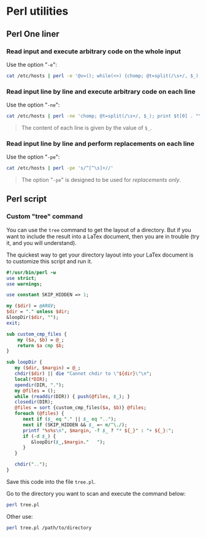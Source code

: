 # Perl utilities

## Perl One liner

### Read input and execute arbitrary code on the whole input

Use the option "`-e`":

```bash
cat /etc/hosts | perl -e '@v=(); while(<>) {chomp; @t=split(/\s+/, $_); push @v, $t[0]} print join(", ", @v)'
```

### Read input line by line and execute arbitrary code on each line

Use the option "`-ne`":

```bash
cat /etc/hosts | perl -ne 'chomp; @t=split(/\s+/, $_); print $t[0] . "\n"'
```

> The content of each line is given by the value of `$_`.

### Read input line by line and perform replacements on each line

Use the option "`-pe`":

```bash
cat /etc/hosts | perl -pe 's/^[^\s]+//'
```

> The option "`-pe`" is designed to be used for _replacements only_.

## Perl script

### Custom "tree" command

You can use the `tree` command to get the layout of a directory.
But if you want to include the result into a LaTex document, then you are in trouble (try it, and you will understand).

The quickest way to get your directory layout into your LaTex document is to customize this script and run it.


```perl
#!/usr/bin/perl -w
use strict;
use warnings;

use constant SKIP_HIDDEN => 1;

my ($dir) = @ARGV;
$dir = "." unless $dir;
&loopDir($dir, "");
exit;

sub custom_cmp_files {
    my ($a, $b) = @_;
    return $a cmp $b;
}

sub loopDir {
   my ($dir, $margin) = @_;
   chdir($dir) || die "Cannot chdir to \"${dir}\"\n";
   local(*DIR);
   opendir(DIR, ".");
   my @files = ();
   while (readdir(DIR)) { push(@files, $_); }
   closedir(DIR);
   @files = sort {custom_cmp_files($a, $b)} @files;
   foreach (@files) {
      next if ($_ eq "." || $_ eq "..");
      next if (SKIP_HIDDEN && $_ =~ m/^\./);
      printf "%s%s\n", $margin, -f $_ ? "* ${_}" : "+ ${_}:";
      if (-d $_) {
         &loopDir($_,$margin."   ");
      }
   }

   chdir("..");
}
```

Save this code into the file `tree.pl`.

Go to the directory you want to scan and execute the command below:

```bash
perl tree.pl
```

Other use:

```bash
perl tree.pl /path/to/directory
```
